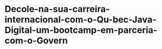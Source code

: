 # Decole-na-sua-carreira-internacional-com-o-Qu-bec-Java-Digital-um-bootcamp-em-parceria-com-o-Govern